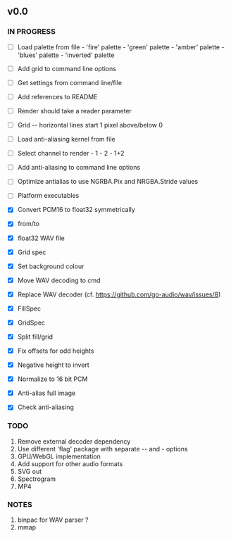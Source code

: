 ## v0.0

### IN PROGRESS

- [ ] Load palette from file
      - 'fire' palette
      - 'green' palette
      - 'amber' palette
      - 'blues' palette
      - 'inverted' palette
      
- [ ] Add grid to command line options
- [ ] Get settings from command line/file
- [ ] Add references to README

- [ ] Render should take a reader parameter
- [ ] Grid
      -- horizontal lines start 1 pixel above/below 0

- [ ] Load anti-aliasing kernel from file
- [ ] Select channel to render
      - 1
      - 2
      - 1+2
- [ ] Add anti-aliasing to command line options
- [ ] Optimize antialias to use NGRBA.Pix and NRGBA.Stride values
- [ ] Platform executables

- [x] Convert PCM16 to float32 symmetrically
- [x] from/to
- [x] float32 WAV file
- [x] Grid spec
- [x] Set background colour
- [x] Move WAV decoding to cmd
- [x] Replace WAV decoder (cf. https://github.com/go-audio/wav/issues/8)
- [x] FillSpec
- [x] GridSpec
- [x] Split fill/grid
- [x] Fix offsets for odd heights
- [x] Negative height to invert
- [x] Normalize to 16 bit PCM
- [x] Anti-alias full image
- [x] Check anti-aliasing

### TODO

1. Remove external decoder dependency
2. Use different 'flag' package with separate -- and - options
3. GPU/WebGL implementation
4. Add support for other audio formats
5. SVG out
6. Spectrogram
7. MP4

### NOTES

1. binpac for WAV parser ?
2. mmap
